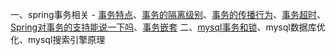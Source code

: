 一、spring事务相关 - [事务特点](Transaction.md)、[事务的隔离级别](Transaction.md)、[事务的传播行为](Transaction.md)、[事务超时](Transaction.md)、[Spring对事务的支持能说一下吗](Transaction.md)、[事务嵌套](Transaction.md)
二、[mysql事务和锁](Transaction.md)、mysql数据库优化、mysql搜索引擎原理

